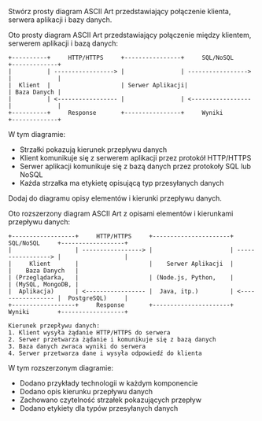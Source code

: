 Stwórz prosty diagram ASCII Art przedstawiający połączenie klienta, serwera aplikacji i bazy danych.

Oto prosty diagram ASCII Art przedstawiający połączenie między klientem, serwerem aplikacji i bazą danych:

```
+----------+     HTTP/HTTPS     +----------------+     SQL/NoSQL     +-------------+
|          | -----------------> |                | -----------------> |             |
|  Klient  |                    | Serwer Aplikacji|                    | Baza Danych |
|          | <----------------- |                | <----------------- |             |
+----------+     Response       +----------------+     Wyniki        +-------------+
```

W tym diagramie:
- Strzałki pokazują kierunek przepływu danych
- Klient komunikuje się z serwerem aplikacji przez protokół HTTP/HTTPS
- Serwer aplikacji komunikuje się z bazą danych przez protokoły SQL lub NoSQL
- Każda strzałka ma etykietę opisującą typ przesyłanych danych

Dodaj do diagramu opisy elementów i kierunki przepływu danych.

Oto rozszerzony diagram ASCII Art z opisami elementów i kierunkami przepływu danych:

```
+------------------+     HTTP/HTTPS     +----------------------+     SQL/NoSQL     +------------------+
|                  | -----------------> |                      | -----------------> |                  |
|     Klient       |                    |    Serwer Aplikacji  |                    |    Baza Danych   |
| (Przeglądarka,   |                    | (Node.js, Python,    |                    | (MySQL, MongoDB, |
|  Aplikacja)      | <----------------- |  Java, itp.)         | <----------------- |  PostgreSQL)     |
+------------------+     Response       +----------------------+     Wyniki        +------------------+

Kierunek przepływu danych:
1. Klient wysyła żądanie HTTP/HTTPS do serwera
2. Serwer przetwarza żądanie i komunikuje się z bazą danych
3. Baza danych zwraca wyniki do serwera
4. Serwer przetwarza dane i wysyła odpowiedź do klienta
```

W tym rozszerzonym diagramie:
- Dodano przykłady technologii w każdym komponencie
- Dodano opis kierunku przepływu danych
- Zachowano czytelność strzałek pokazujących przepływ
- Dodano etykiety dla typów przesyłanych danych

